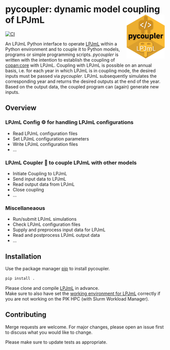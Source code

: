 # pycoupler: dynamic model coupling of LPJmL <a href=''><img src='docs/img/logo.png' align="right" height="139" /></a>

[![CI](https://github.com/PIK-LPJmL/pycoupler/actions/workflows/check.yml/badge.svg)](https://github.com/PIK-LPJmL/pycoupler/actions)


An LPJmL Python interface to operate
[LPJmL](https://github.com/PIK-LPJmL) within a Python
environment and to couple it to Python models, programs or simple programming
scripts.
*pycoupler* is written with the intention to establish the coupling of
[copan:core](https://github.com/pik-copan/pycopancore/) with LPJmL.
Coupling with LPJmL is possible on an annual basis, i.e. for each year in which
LPJmL is in coupling mode, the desired inputs must be passed via *pycoupler*.
LPJmL subsequently simulates the corresponding year and returns the desired
outputs at the end of the year.
Based on the output data, the coupled program can (again) generate new inputs.

## Overview

### LPJmL Config &#9881; for handling LPJmL configurations
* Read LPJmL configuration files
* Set LPJmL configuration parameters
* Write LPJmL configuration files
* ...

### LPJmL Coupler &#128268; to couple LPJmL with other models
* Initiate Coupling to LPJmL
* Send input data to LPJmL
* Read output data from LPJmL
* Close coupling
* ...
### Miscellaneaous
* Run/submit LPJmL simulations
* Check LPJmL configuration files
* Supply and preprocess input data for LPJmL
* Read and postprocess LPJmL output data
* ...

## Installation

Use the package manager [pip](https://pip.pypa.io/en/stable/) to install pycoupler.

```bash
pip install .
```

Please clone and compile [LPJmL](https://github.com/PIK-LPJmL/LPJmL) in advance.  
Make sure to also have set the [working environment for LPJmL](https://github.com/PIK-LPJmL/LPJmL/blob/master/INSTALL) correctly if you are not working
on the PIK HPC (with Slurm Workload Manager).  

## Contributing
Merge requests are welcome. For major changes, please open an issue first to
discuss what you would like to change.

Please make sure to update tests as appropriate.
